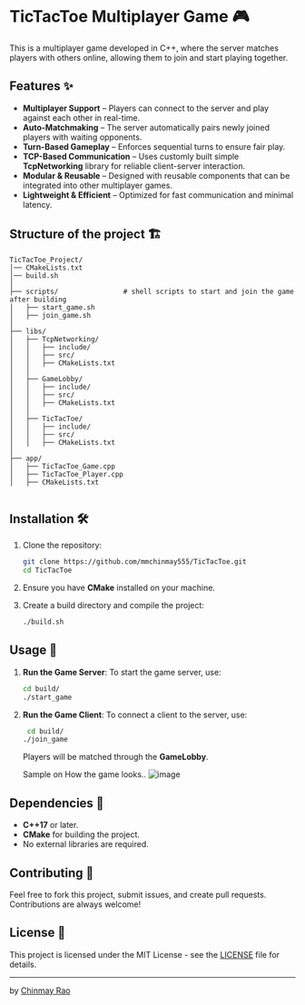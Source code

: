 # TicTacToe Multiplayer Game 🎮

This is a multiplayer game developed in C++, where the server matches players with others online, allowing them to join and start playing together.

## Features ✨

- **Multiplayer Support** – Players can connect to the server and play against each other in real-time.  
- **Auto-Matchmaking** – The server automatically pairs newly joined players with waiting opponents.  
- **Turn-Based Gameplay** – Enforces sequential turns to ensure fair play.  
- **TCP-Based Communication** – Uses customly built simple **TcpNetworking** library for reliable client-server interaction.  
- **Modular & Reusable** – Designed with reusable components that can be integrated into other multiplayer games.  
- **Lightweight & Efficient** – Optimized for fast communication and minimal latency.  


## Structure of the project 🏗️ 

```
TicTacToe_Project/
│── CMakeLists.txt
│── build.sh
│
├── scripts/                # shell scripts to start and join the game after building
│   ├── start_game.sh
│   ├── join_game.sh
│
├── libs/
│   ├── TcpNetworking/
│   │   ├── include/
│   │   ├── src/
│   │   ├── CMakeLists.txt
│   │
│   ├── GameLobby/
│   │   ├── include/
│   │   ├── src/
│   │   ├── CMakeLists.txt
│   │
│   ├── TicTacToe/
│   │   ├── include/
│   │   ├── src/
│   │   ├── CMakeLists.txt
│
├── app/
│   ├── TicTacToe_Game.cpp
│   ├── TicTacToe_Player.cpp
│   ├── CMakeLists.txt


```

## Installation 🛠️

1. Clone the repository:
    ```bash
    git clone https://github.com/mmchinmay555/TicTacToe.git
    cd TicTacToe
    ```

2. Ensure you have **CMake** installed on your machine.

3. Create a build directory and compile the project:
    ```bash
    ./build.sh
    ```

## Usage 🚀

1. **Run the Game Server**:
    To start the game server, use:
    ```bash
    cd build/
    ./start_game
    ```

2. **Run the Game Client**:
    To connect a client to the server, use:
    ```bash
     cd build/
    ./join_game
    ```

    Players will be matched through the **GameLobby**.
    
    Sample on How the game looks..
    ![image](https://github.com/user-attachments/assets/352fa52e-4ea7-41d2-b084-2f0eccc12034)


## Dependencies 🔧

- **C++17** or later.
- **CMake** for building the project.
- No external libraries are required.

## Contributing 🤝

Feel free to fork this project, submit issues, and create pull requests. Contributions are always welcome!

## License 📜

This project is licensed under the MIT License - see the [LICENSE](LICENSE) file for details.

---

by [Chinmay Rao](https://www.linkedin.com/in/chinmay-rao-mm/)


